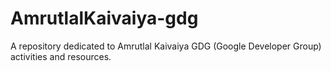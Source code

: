 # AmrutlalKaivaiya-gdg

A repository dedicated to Amrutlal Kaivaiya GDG (Google Developer Group) activities and resources.
